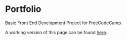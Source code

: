 # Portfolio
Basic Front End Development Project for FreeCodeCamp.

A working version of this page can be found [here](https://vanillaSlice.github.io/Portfolio).
